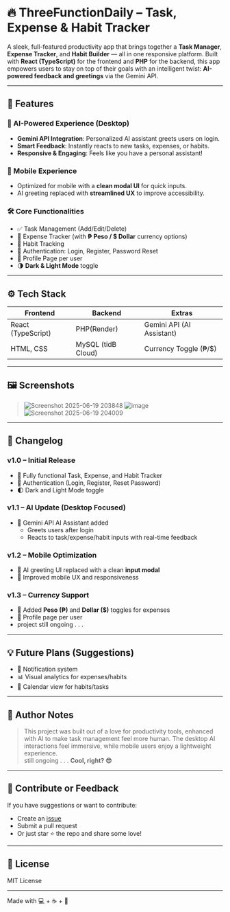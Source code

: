 # 🔥 ThreeFunctionDaily – Task, Expense & Habit Tracker

A sleek, full-featured productivity app that brings together a **Task Manager**, **Expense Tracker**, and **Habit Builder** — all in one responsive platform. Built with **React (TypeScript)** for the frontend and **PHP** for the backend, this app empowers users to stay on top of their goals with an intelligent twist: **AI-powered feedback and greetings** via the Gemini API.

---

## 🚀 Features

### 🧠 AI-Powered Experience (Desktop)
- **Gemini API Integration**: Personalized AI assistant greets users on login.
- **Smart Feedback**: Instantly reacts to new tasks, expenses, or habits.
- **Responsive & Engaging**: Feels like you have a personal assistant!

### 📱 Mobile Experience
- Optimized for mobile with a **clean modal UI** for quick inputs.
- AI greeting replaced with **streamlined UX** to improve accessibility.

### 🛠 Core Functionalities
- ✅ Task Management (Add/Edit/Delete)
- 💸 Expense Tracker (with **₱ Peso / $ Dollar** currency options)
- 📆 Habit Tracking
- 🔐 Authentication: Login, Register, Password Reset
- 👤 Profile Page per user
- 🌗 **Dark & Light Mode** toggle

---

## ⚙️ Tech Stack

| Frontend         | Backend       | Extras                |
|------------------|---------------|------------------------|
| React (TypeScript) | PHP(Render) | Gemini API (AI Assistant) |
| HTML, CSS        | MySQL (tidB Cloud)| Currency Toggle (₱/$) |

---

## 🖼️ Screenshots

> ![Screenshot 2025-06-19 203848](https://github.com/user-attachments/assets/23ee81e6-e656-449b-b336-540440813339)
  ![image](https://github.com/user-attachments/assets/f4081f2c-a1f1-460a-a3cf-5a7328ed242e)
  ![Screenshot 2025-06-19 204009](https://github.com/user-attachments/assets/693585cb-12cf-493b-8cc9-80d56ff4af04)

---

## 📓 Changelog

### v1.0 – Initial Release
- 🎉 Fully functional Task, Expense, and Habit Tracker
- 🔐 Authentication (Login, Register, Reset Password)
- 🌓 Dark and Light Mode toggle

### v1.1 – AI Update (Desktop Focused)
- 🤖 Gemini API AI Assistant added
  - Greets users after login
  - Reacts to task/expense/habit inputs with real-time feedback

### v1.2 – Mobile Optimization
- 📱 AI greeting UI replaced with a clean **input modal**
- 🧭 Improved mobile UX and responsiveness

### v1.3 – Currency Support
- 💱 Added **Peso (₱)** and **Dollar ($)** toggles for expenses
- 👤 Profile page per user
- project still ongoing . . .
---

## 💡 Future Plans (Suggestions)
- 🔔 Notification system
- 📊 Visual analytics for expenses/habits
- 📆 Calendar view for habits/tasks

---

## 🧠 Author Notes

> This project was built out of a love for productivity tools, enhanced with AI to make task management feel more human. The desktop AI interactions feel immersive, while mobile users enjoy a lightweight experience.  
> still ongoing . . .
> **Cool, right? 😎**

---

## 📩 Contribute or Feedback

If you have suggestions or want to contribute:
- Create an [issue](https://github.com/three-functiondaily-frontend/issues)
- Submit a pull request
- Or just star ⭐ the repo and share some love!

---

## 📝 License

MIT License

---

Made with 💻 + ☕ + 🤖  
